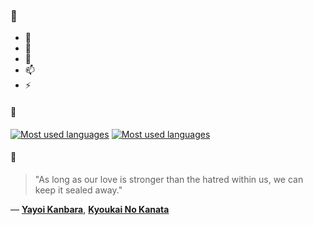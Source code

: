 ### 👋

- 🔭
- 🌱
- 💬
- 📫
- ⚡

#### 🧏

[![Most used languages](https://github-readme-stats-aynah.vercel.app/api/top-langs/?username=aynh&theme=solarized-dark&langs_count=6&layout=compact&hide_title=true)](https://github.com/anuraghazra/github-readme-stats#gh-dark-mode-only)
[![Most used languages](https://github-readme-stats-aynah.vercel.app/api/top-langs/?username=aynh&theme=solarized-light&langs_count=6&layout=compact&hide_title=true)](https://github.com/anuraghazra/github-readme-stats#gh-light-mode-only)

#### 💬

> "As long as our love is stronger than the hatred within us, we can keep it sealed away."

&mdash; [**Yayoi Kanbara**](https://myanimelist.net/character.php?q=Yayoi%20Kanbara&cat=character), [**Kyoukai No Kanata**](https://myanimelist.net/search/all?q=Kyoukai%20No%20Kanata&cat=all)
